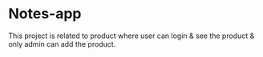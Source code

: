 # Notes-app
This project is related to product where user can login & see the product & only admin can add the product.

